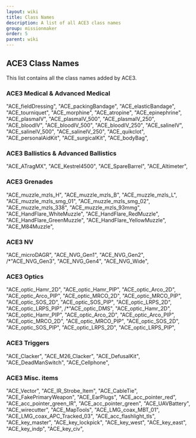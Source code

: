 ```yaml
---
layout: wiki
title: Class Names
description: A list of all ACE3 class names
group: missionmaker
order: 5
parent: wiki
---
```


## ACE3 Class Names

This list contains all the class names added by ACE3.


### ACE3 Medical & Advanced Medical

"ACE_fieldDressing",
"ACE_packingBandage",
"ACE_elasticBandage",
"ACE_tourniquet",
"ACE_morphine",
"ACE_atropine",
"ACE_epinephrine",
"ACE_plasmaIV",
"ACE_plasmaIV_500",
"ACE_plasmaIV_250",
"ACE_bloodIV",
"ACE_bloodIV_500",
"ACE_bloodIV_250",
"ACE_salineIV",
"ACE_salineIV_500",
"ACE_salineIV_250",
"ACE_quikclot",
"ACE_personalAidKit",
"ACE_surgicalKit",
"ACE_bodyBag",


### ACE3 Ballistics & Advanced Ballistics

"ACE_ATragMX",
"ACE_Kestrel4500",
"ACE_SpareBarrel",
"ACE_Altimeter",

### ACE3 Grenades

"ACE_muzzle_mzls_H",
"ACE_muzzle_mzls_B",
"ACE_muzzle_mzls_L",
"ACE_muzzle_mzls_smg_01",
"ACE_muzzle_mzls_smg_02",
"ACE_muzzle_mzls_338",
"ACE_muzzle_mzls_93mmg",
"ACE_HandFlare_WhiteMuzzle",
"ACE_HandFlare_RedMuzzle",
"ACE_HandFlare_GreenMuzzle",
"ACE_HandFlare_YellowMuzzle",
"ACE_M84Muzzle",


### ACE3 NV

"ACE_microDAGR",
"ACE_NVG_Gen1",
"ACE_NVG_Gen2",
/*"ACE_NVG_Gen3",
"ACE_NVG_Gen4",
"ACE_NVG_Wide",


### ACE3 Optics

"ACE_optic_Hamr_2D",
"ACE_optic_Hamr_PIP",
"ACE_optic_Arco_2D",
"ACE_optic_Arco_PIP",
"ACE_optic_MRCO_2D",
"ACE_optic_MRCO_PIP",
"ACE_optic_SOS_2D",
"ACE_optic_SOS_PIP",
"ACE_optic_LRPS_2D",
"ACE_optic_LRPS_PIP",
/*"ACE_optic_DMS",
"ACE_optic_Hamr_2D",
"ACE_optic_Hamr_PIP",
"ACE_optic_Arco_2D",
"ACE_optic_Arco_PIP",
"ACE_optic_MRCO_2D",
"ACE_optic_MRCO_PIP",
"ACE_optic_SOS_2D",
"ACE_optic_SOS_PIP",
"ACE_optic_LRPS_2D",
"ACE_optic_LRPS_PIP",


### ACE3 Triggers

"ACE_Clacker",
"ACE_M26_Clacker",
"ACE_DefusalKit",
"ACE_DeadManSwitch",
"ACE_Cellphone",


### ACE3 Misc. items

"ACE_Vector",
"ACE_IR_Strobe_Item",
"ACE_CableTie",
"ACE_FakePrimaryWeapon",
"ACE_EarPlugs",
"ACE_acc_pointer_red",
"ACE_acc_pointer_green_IR",
"ACE_acc_pointer_green",
"ACE_UAVBattery",
"ACE_wirecutter",
"ACE_MapTools",
"ACE_LMG_coax_MBT_01",
"ACE_LMG_coax_APC_Tracked_03",
"ACE_acc_flashlight_tls",
"ACE_key_master",
"ACE_key_lockpick",
"ACE_key_west",
"ACE_key_east",
"ACE_key_indp",
"ACE_key_civ",